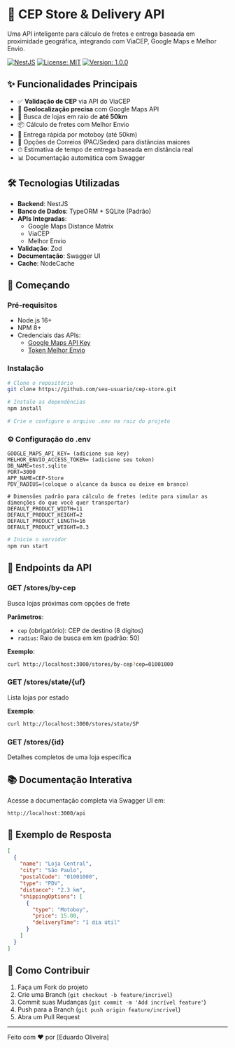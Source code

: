 # 🚚 CEP Store & Delivery API

Uma API inteligente para cálculo de fretes e entrega baseada em proximidade geográfica, integrando com ViaCEP, Google Maps e Melhor Envio.

[![NestJS](https://img.shields.io/badge/NestJS-E0234E?style=for-the-badge&logo=nestjs&logoColor=white)](https://nestjs.com/)
[![License: MIT](https://img.shields.io/badge/License-MIT-yellow.svg)](https://opensource.org/licenses/MIT)
[![Version: 1.0.0](https://img.shields.io/badge/Version-1.0.0-blue)]()

## ✨ Funcionalidades Principais

- ✅ **Validação de CEP** via API do ViaCEP
- 📍 **Geolocalização precisa** com Google Maps API
- 🏪 Busca de lojas em raio de **até 50km**
- 📦 Cálculo de fretes com Melhor Envio
- 🛵 Entrega rápida por motoboy (até 50km)
- 📮 Opções de Correios (PAC/Sedex) para distâncias maiores
- ⏱ Estimativa de tempo de entrega baseada em distância real
- 📊 Documentação automática com Swagger

## 🛠 Tecnologias Utilizadas

- **Backend**: NestJS
- **Banco de Dados**: TypeORM + SQLite (Padrão)
- **APIs Integradas**:
  - Google Maps Distance Matrix
  - ViaCEP
  - Melhor Envio
- **Validação**: Zod
- **Documentação**: Swagger UI
- **Cache**: NodeCache

## 🚀 Começando

### Pré-requisitos

- Node.js 16+
- NPM 8+
- Credenciais das APIs:
  - [Google Maps API Key](https://developers.google.com/maps)
  - [Token Melhor Envio](https://app.melhorenvio.com.br/integracoes/permissoes-de-acesso)

### Instalação

```bash
# Clone o repositório
git clone https://github.com/seu-usuario/cep-store.git

# Instale as dependências
npm install

# Crie e configure o arquivo .env na raiz do projeto
```

### ⚙ Configuração do .env

```
GOOGLE_MAPS_API_KEY= (adicione sua key)
MELHOR_ENVIO_ACCESS_TOKEN= (adicione seu token)
DB_NAME=test.sqlite
PORT=3000
APP_NAME=CEP-Store
PDV_RADIUS=(coloque o alcance da busca ou deixe em branco)

# Dimensões padrão para cálculo de fretes (edite para simular as dimenções do que você quer transportar)
DEFAULT_PRODUCT_WIDTH=11
DEFAULT_PRODUCT_HEIGHT=2
DEFAULT_PRODUCT_LENGTH=16
DEFAULT_PRODUCT_WEIGHT=0.3
```

```bash
# Inicie o servidor
npm run start
```

## 📡 Endpoints da API

### GET /stores/by-cep
Busca lojas próximas com opções de frete

**Parâmetros**:
- `cep` (obrigatório): CEP de destino (8 dígitos)
- `radius`: Raio de busca em km (padrão: 50)

**Exemplo**:
```bash
curl http://localhost:3000/stores/by-cep?cep=01001000
```

### GET /stores/state/{uf}
Lista lojas por estado

**Exemplo**:
```bash
curl http://localhost:3000/stores/state/SP
```

### GET /stores/{id}
Detalhes completos de uma loja específica

## 📚 Documentação Interativa

Acesse a documentação completa via Swagger UI em:
```
http://localhost:3000/api
```

## 🧪 Exemplo de Resposta

```json
[
  {
    "name": "Loja Central",
    "city": "São Paulo",
    "postalCode": "01001000",
    "type": "PDV",
    "distance": "2.3 km",
    "shippingOptions": [
      {
        "type": "Motoboy",
        "price": 15.00,
        "deliveryTime": "1 dia útil"
      }
    ]
  }
]
```

## 🤝 Como Contribuir

1. Faça um Fork do projeto
2. Crie uma Branch (`git checkout -b feature/incrivel`)
3. Commit suas Mudanças (`git commit -m 'Add incrível feature'`)
4. Push para a Branch (`git push origin feature/incrivel`)
5. Abra um Pull Request

---

Feito com ❤️ por [Eduardo Oliveira]
